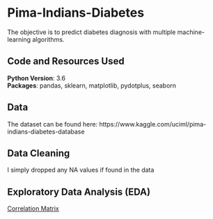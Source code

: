 # Pima-Indians-Diabetes
<p> The objective is to predict diabetes diagnosis with multiple machine-learning algorithms. </p>

## Code and Resources Used
 **Python Version**: 3.6<br>
 **Packages**: pandas, sklearn, matplotlib, pydotplus, seaborn

## Data
<p> The dataset can be found here:  https://www.kaggle.com/uciml/pima-indians-diabetes-database</p>

## Data Cleaning

<p>I simply dropped any NA values if found in the data </p>

## Exploratory Data Analysis (EDA)

[Correlation Matrix](https://i.imgur.com/v05i6JQ.png)
